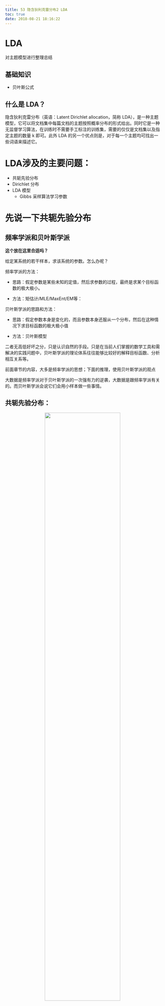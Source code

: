 ```yaml
---
title: 53 隐含狄利克雷分布2 LDA
toc: true
date: 2018-08-21 18:16:22
---
```

# LDA

对主题模型进行整理总结


## 基础知识

* 贝叶斯公式


## 什么是 LDA？


隐含狄利克雷分布（英语：Latent Dirichlet allocation，简称 LDA），是一种主题模型，它可以将文档集中每篇文档的主题按照概率分布的形式给出。同时它是一种无监督学习算法，在训练时不需要手工标注的训练集，需要的仅仅是文档集以及指定主题的数量 k 即可。此外 LDA 的另一个优点则是，对于每一个主题均可找出一些词语来描述它。


# LDA涉及的主要问题：


- 共轭先验分布
- Dirichlet 分布
- LDA 模型
    - Gibbs 采样算法学习参数








# 先说一下共轭先验分布




## 频率学派和贝叶斯学派


**这个放在这里合适吗？**

给定某系统的若干样本，求该系统的参数。怎么办呢？

频率学派的方法：




  * 思路：假定参数是某些未知的定值，然后求参数的过程，最终是求某个目标函数的极大极小。


  * 方法：矩估计/MLE/MaxEnt/EM等：


贝叶斯学派的思路和方法：


  * 思路：假定参数本身是变化的，而且参数本身还服从一个分布，然后在这种情况下求目标函数的极大极小值


  * 方法：贝叶斯模型


二者无高低好坏之分，只是认识自然的手段。只是在当前人们掌握的数学工具和需解决的实践问题中，贝叶斯学派的理论体系往往能够比较好的解释目标函数、分析相互关系等。

前面章节的内容，大多是频率学派的思想；下面的推理，使用贝叶斯学派的观点

大数据是频率学派对于贝叶斯学派的一次强有力的逆袭，大数据是跟频率学派有关的。而贝叶斯学派会说它们会用小样本做一些事情。


## 共轭先验分布：

<p align="center">
    <img width="70%" height="70%" src="http://images.iterate.site/blog/image/180728/ceehb3b1fL.png?imageslim">
</p>

不同的参数\theta的时候都是除以 p(x)的，所以 p(x)本身跟我是没有关系的，只是样本存在的证据，它本身无法对我的\theta 提供更多信息

所以要想\(P(\theta \mid x)\) 最大，本质上就是想让\(P(\theta \mid x)P(\theta)\) 最大，

在极大似然估计 MLE中，我们是假定\(P(\theta)\) 都是相等的，即均匀分布，所以求出最大的\(P(\theta \mid x)\) 我们就认为是最大的\(P(\theta \mid x)\) 。**是这样吗？要验证下。**

而如果\(P(\theta)\) 不是均匀分布的，那么我们就需要考虑\(P(\theta \mid x)P(\theta)\) 这个整体，就是 MAP，即极大后验概率。

这一点可以认为：频率学派是贝叶斯学派的一种特殊情况，即\(P(\theta)\) 为均匀分布。

正常而言\(P(\theta \mid x)\) 这个后验概率的分布，与\(P(\theta)\) 这个先验概率分布是不同的分布，如果选择了某一个合适的\(P(\theta \mid x)\) ，是的二者是同样的分布率，那么这种时候先验和后验就是互为共轭分布，而这个时候的这个先验函数\(P(\theta)\) 就是似然函数\(P(\theta \mid x)\) 的共轭先验分布。

** 为什么要使先验概率和后验概率是同一种分布呢？ **


##


<p align="center">
    <img width="70%" height="70%" src="http://images.iterate.site/blog/image/180728/B04kEfJ5fe.png?imageslim">
</p>



## 到底为什么要提出共轭先验分布？ 在实践层面如何起作用？


共轭先验分步的实践意义


<p align="center">
    <img width="70%" height="70%" src="http://images.iterate.site/blog/image/180728/l38Kba4G7j.png?imageslim">
</p>

其实我们已经接触过了：


<p align="center">
    <img width="70%" height="70%" src="http://images.iterate.site/blog/image/180728/L0FmmCKHcJ.png?imageslim">
</p>

$\lambda$ 是乘法因子。

为什么敢加这个<p align="center">
    <img width="70%" height="70%" src="http://images.iterate.site/blog/image/180728/e3h2I37cIe.png?imageslim">
</p>？本质上平方和损失就是假定参数\theta 服从高斯分布的贝叶斯学派的思想。没明白？

$f(x)=a*e^(b*x^2)$  这里面的 a 和 b 都是系数，如果能得到这个，这里面的 x 一定是高斯分布的，只不过这里面的均值是 0。好像有这么一回事。再看下。

上面这个其实就是贝叶斯学派的一个应用。再看一下之前这部分的文章。



OK，继续复习：

<p align="center">
    <img width="70%" height="70%" src="http://images.iterate.site/blog/image/180728/b19CcldlcC.png?imageslim">
</p>


这个东西可以在一定程度上解释：频率的极限是概率。

这个与我们的大数定理是不矛盾的


那么我们现在给出一个问题：

<p align="center">
    <img width="70%" height="70%" src="http://images.iterate.site/blog/image/180728/0FI6D99EGA.png?imageslim">
</p>

<p align="center">
    <img width="70%" height="70%" src="http://images.iterate.site/blog/image/180728/8e2m4gaH9f.png?imageslim">
</p>不能，因为我们的样本太少了。


如果对公式进行修正，感觉就合理了一些了。那么这个修正的值是什么？为什么可以加上这个修正值？这个加几这个背后有什么理论吗？

我们就造一个理论出来：

上述过程的理论解释：

<p align="center">
    <img width="70%" height="70%" src="http://images.iterate.site/blog/image/180728/5ccmAC36Al.png?imageslim">
</p>

**我还是没有明白为什么要用共轭先验？普通的先验为什么不行？为什么后验与先验一定是同分布的？**

Beta分布就是二项分布的共轭分布。

先验概率和后验概率的关系：


<p align="center">
    <img width="70%" height="70%" src="http://images.iterate.site/blog/image/180728/KCmK1Hd8cg.png?imageslim">
</p>

到<p align="center">
    <img width="70%" height="70%" src="http://images.iterate.site/blog/image/180728/higL6m7mjk.png?imageslim">
</p>这一步，是把归化因子去掉了。

可见，上面的二项分布，乘以一个 Beta 分布，结果仍然服从一个 Beta 分布。

所以，先验后验都是 Beta 分布，所以它们互为共轭的。

其实先验分布的\alpha 和\beta 与 x 进行了加和，而 x 是硬币扔完之后朝上的次数。

我们把\alpha 和\beta 叫做伪计数。




## 伪计数


<p align="center">
    <img width="70%" height="70%" src="http://images.iterate.site/blog/image/180728/AjGh5JEbiF.png?imageslim">
</p>

而上面的例子中的 5 和 10 就对应 $\alpha$ 和 $\beta$ ，可以看到，这个 5 和 10 在样本数量很少的时候，可以极大的调节这个结论使更合理，但是如果在样本很大的时候，5和 10 就不起作用了，

这个其实就是用贝叶斯这套机制的重要内容：能够在小样本的时候，使它在一定程度上是合理的。我们发现，如果不加上 5 和 10，那么结果显然过拟合了，而有了这个先验的条件就可以避免过拟合。

实际上之前我们讲的<p align="center">
    <img width="70%" height="70%" src="http://images.iterate.site/blog/image/180728/KIc0c3IF8L.png?imageslim">
</p>也就是为了防止过拟合。

感觉上面的这还是很厉害的，但是只支持二项分布吗？

实际上是可以推广出来的：

## 共轭先验的直接推广


从 2 到 K：

* 二项分布 -> 多项分布
* Beta分布 -> Dirichlet分布


**厉害呀。看到多项分布，立马就想到了文档的主题分布和主题的词分布 都是多项分布。**

这里我么加一个引子：一个 Gamma 函数

# Gamma函数


Γ函数是阶乘在实数上的推广

<p align="center">
    <img width="70%" height="70%" src="http://images.iterate.site/blog/image/180728/fb0hkfdEe9.png?imageslim">
</p>

所以，当我们看到\(\Gamma(n)\)的时候，一定要知道这个是\((n-1)!\)

**厉害了，这个函数是怎么发现的？**

OK，我们继续看 Dirichlet 分布：


# Dirichlet 分步


参照 Beta 分步的定义：

<p align="center">
    <img width="70%" height="70%" src="http://images.iterate.site/blog/image/180728/d3EkcDfaCI.png?imageslim">
</p>

## Dirichlet分步的定义：


<p align="center">
    <img width="70%" height="70%" src="http://images.iterate.site/blog/image/180728/Fhc6Fl9kID.png?imageslim">
</p>

解释一下：

刚才我们的 Beta 分布 里面的\alpha 和\beta 是超参数

把\theta 变成 k 个，组成一个向量\(overrightarrow{p}\)

把\alpha 写成 k 个，组成一个向量\(overrightarrow{\alpha}\)


<p align="center">
    <img width="70%" height="70%" src="http://images.iterate.site/blog/image/180728/ihldJDkClc.png?imageslim">
</p>就是对应的<p align="center">
    <img width="70%" height="70%" src="http://images.iterate.site/blog/image/180728/3iL52b41Cf.png?imageslim">
</p>




<p align="center">
    <img width="70%" height="70%" src="http://images.iterate.site/blog/image/180728/mHgiekgkjD.png?imageslim">
</p>就是对应的<p align="center">
    <img width="70%" height="70%" src="http://images.iterate.site/blog/image/180728/a3aaHBfb2k.png?imageslim">
</p>


比如说 $\alpha_1=2$，$\alpha_2=3$，$\alpha_3=4$ 那么：


<p align="center">
    <img width="70%" height="70%" src="http://images.iterate.site/blog/image/180728/jJL85d19G4.png?imageslim">
</p>就是： $9!/(1!2!3!)$




我们假定<p align="center">
    <img width="70%" height="70%" src="http://images.iterate.site/blog/image/180728/55Ei454I9C.png?imageslim">
</p>记作：<p align="center">
    <img width="70%" height="70%" src="http://images.iterate.site/blog/image/180728/f55Fbcd3d7.png?imageslim">
</p>也就是说：<p align="center">
    <img width="70%" height="70%" src="http://images.iterate.site/blog/image/180728/FI9gCbaeI5.png?imageslim">
</p>

我们说一下 $\alpha$ 对我们的分布的影响：


## Dirichlet 分步分析


<p align="center">
    <img width="70%" height="70%" src="http://images.iterate.site/blog/image/180728/AbakBGhC3g.png?imageslim">
</p>

参数决定的是 $p1,p2...pk$  的概率。


<p align="center">
    <img width="70%" height="70%" src="http://images.iterate.site/blog/image/180728/1cm8lD07Fk.png?imageslim">
</p>所以它的自由度是 k-1维的，所以，我们的 Dirichlet 分布是用 k 个变量来约束 k-1个变量。


比如说，抛硬币那个例子中的\theta 朝上的概率，实际上只有这一个参数，但是到了 Beta 分布里面，就有了\alpha 和\beta 两个参数 来决定一个\theta 。

虽然说\alpha 有 k 个，但是我们实践中取\alpha_1=\alpha_2=...=\alpha_k 等于某一个数。k个维度都取相同的。

这个时候就是对称的 dirichlet 分布。

因为正常而言，我们无法假定这 p_1，p_2，p_k那个维度是更重要的。因此根据最大熵模型的特点，什么都不知道的时候，取均匀分布。

Symmetric Dirichlet distribution

A very common special case is the symmetric Dirichlet distribution, where all of the elements making up the parameter vector have the same value. Symmetric Dirichlet distributions are often used when a Dirichlet prior is called for, since there typically is no prior knowledge favoring one component over another.Since all elements of the parameter vector have the same value, the distribution alternatively can be parametrized by a single scalar value α, called the concentration parameter(聚集参数).

所以，这个时候\alpha 全部相等，此时，就从一个向量退化称一个标量


## 对称 Dirichlet 分布：




<p align="center">
    <img width="70%" height="70%" src="http://images.iterate.site/blog/image/180728/9lhgcbLF21.png?imageslim">
</p>


<p align="center">
    <img width="70%" height="70%" src="http://images.iterate.site/blog/image/180728/5AACLcFfmh.png?imageslim">
</p>




## 对称 Dirichlet 分布的参数分析：




<p align="center">
    <img width="70%" height="70%" src="http://images.iterate.site/blog/image/180728/HEHC73d2Bg.png?imageslim">
</p>

\alpha 等于 1 时候是平的

\alpha 大于 1 的时候是中间高的。

\alpha 小于 1    在某一个维度上，p1=p2=0的时候，p3值能取最大， 取某一个维度的时候概率是最高的，取三个都相等的时候概率是最低的。 **什么意思？**

这个图的意思是：假如说 x1，x2,x3是三个概率，三个维度上取加和为 1，那么，我只需要研究 x1，x2就行，对于任何的 x1 取某个值，x2取某个值，等一定会有某个概率值，那个值我们记作 p(x1,x2)，由于是画的 p(x1,x2)的 lnp(x1,x2)，因此有正有负。

**还是没明白？到底这个图的纵轴是什么？为什么与\alpha 有关？x是什么？p是什么？**



比如我有<p align="center">
    <img width="70%" height="70%" src="http://images.iterate.site/blog/image/180728/HF7eh92fDk.png?imageslim">
</p>这几个点的分布，取第一个值的概率是 0.2，取第二个是 0.3.。。，如果我以概率来从这几个数中取，可能有 30%的情况取到第二个数，虽然第三个数取到的概率是 0.03，但是仍然是可能被取到的，如果做了 1000 次实验，正常而言，可能有 30 次被取到。

而上图：比如说这个点<p align="center">
    <img width="70%" height="70%" src="http://images.iterate.site/blog/image/180728/EA9690BH1E.png?imageslim">
</p>有 0.2的概率被取到而<p align="center">
    <img width="70%" height="70%" src="http://images.iterate.site/blog/image/180728/572Ihkg00B.png?imageslim">
</p>可能有 0.1的概率被取到。

**上面这个图是从 wiki 上下载的，最好到 wiki 上再看一下，因为还没怎么理解它的意思。**


<p align="center">
    <img width="70%" height="70%" src="http://images.iterate.site/blog/image/180728/gCC09b4B4C.png?imageslim">
</p>




## 参数 α 对 Dirichlet 分布的影响




<p align="center">
    <img width="70%" height="70%" src="http://images.iterate.site/blog/image/180728/L6ffAkJ1EA.png?imageslim">
</p>

\(x_1,x_2,p(x_1,x_2)\)这张图更重要，x1是一个轴，x2是一个轴，纵轴是 p(x1,x2) 是一个概率值，所以

\(\{a_k\}=0.1\) 时候，会极大的归属到某个轴上，这样就利于做收敛，因为我的词就老是会几种到某个主题上去，经过若干次迭代就能得到我们的结论。而\alpha 越小，就表示主题越鲜明。

而\alpha 为 1 的时候，意味着各个主题被取到的概率是一样的，也就是说这时候的主题是最不鲜明的。

当\alpha 很大的时候，相当于主题偏向于都几种在最中庸的那种状态。即这篇文章只要是社会上出现的主题，都会涉及 。越是主题相等越不鲜明。



当\alpha=1的时候，这个


<p align="center">
    <img width="70%" height="70%" src="http://images.iterate.site/blog/image/180728/62LDaFab1I.png?imageslim">
</p>

式子里面的 \(p_k^{\alpha-1}\) 就是 1 ，其实就是均匀分布。



注意，当我们的语料的数量足够大的时候，\alpha 的值其实是没有影响的，因为这个时候\alpha 先验的额影响已经很小了。



参数选择对对称 Dirichlet 分布的影响

When α=1, the symmetric Dirichlet distribution is
equivalent to a uniform distribution over the open
standard (K−1)-simplex, i.e. it is uniform over all
points in its support. Values of the concentration
parameter above 1 prefer variants that are dense,
evenly distributed distributions, i.e. all the valu es
within a single sample are similar to each other. Values
of the concentration parameter below 1 prefer sparse
distributions, i.e. most of the values within a single
sample will be close to 0, and the vast majority of the
mass will be concentrated in a few of the values.




## 多项分布的共轭分布是 Dirichlet 分布




<p align="center">
    <img width="70%" height="70%" src="http://images.iterate.site/blog/image/180728/ckd0fii7DC.png?imageslim">
</p>



说实话上面的还没怎么理解。

现在开始说明 LDA“

这个 LDA 一定要自己解释清楚，并且根据


# LDA的解释


共有 m 篇文章，一共涉及了 K 个主题；

每篇文章(长度为 N m )都有各自的主题分布，主题分布是多项分布，该多项分布的参数服从 Dirichlet 分布，该 Dirichlet 分布的参数为α；

每个主题都有各自的词分布，词分布为多项分布，该多项分布的参数服从 Dirichlet 分布，该 Dirichlet 分布的参数为 β ；

对于某篇文章中的第 n 个词，首先从该文章的主题分布中采样一个主题，然后在这个主题对应的词分布中采样一个词。不断重复这个随机生成过程，直到 m 篇文章全部完成上述过程。



m篇文档是样本给定的，K是我们自己设的。

主题分布是一个 k 点分布，因此这个主题分布是多项的，只不过在某些主题上概率大些而已。这个主题的参数服从的是 Dirichlet 分布，这个 Dirichlet 分布的参数我们记作\alpha .

任何一个主题在词典中的所有词上都有一个概率值，只不过有的概率值是极小的而已，


<p align="center">
    <img width="70%" height="70%" src="http://images.iterate.site/blog/image/180728/iHkdmG7mBE.png?imageslim">
</p>

这个 w 表示的是文档的第 n 个词，是一个可以观测的变量。

首先，\alpha 是 dirichlet 分布的参数，根据这个参数就可以决定一个主题分布 \(\overrightarrow{\vartheta}_m\)，我们从主题分布里面可以采样出一个主题出来： \(z_{m,n}\)，（**什么叫就可以采样出一个主题？**）这个就是第 m 篇文档的第 n 个词应该属于那个主题。

然后，如果有了\beta 这个超参数，我们就可以利用这个超参数所决定的 dirichlet 分布去采样出一个相应的词分布出来\(\overrightarrow{\varphi}_k\)，假设有 K 个主题，那么我的词分布就有 K 个，比如，我的主题的数目是 K，词的数目是 V，那么对于一号主题而言，一号主题的词分布是 V 个值，二号主题的词分布也是 V 个值，等等。所以这个\(\varphi\) 是有 K 个的。那这样子有 K 个主题，我从主题分布\(\overrightarrow{\vartheta}_m\)里面采样出某一个主题 \(z_{m,n}\)，因此，我就用这个主题 \(z_{m,n}\)与我的 K 个主题分布\(\overrightarrow{\varphi}_k\)一结合，我就选中了第 z 个主题，然后。。。。 由于前面我们已经有一个主题 \(z_{m,n}\)，那么这个主题对应的词分布是多少，这个就共同决定了一个词\(w_{m,n}\)。

上面就是这个模型的物理意义。** 没明白？**

方框的意思是一对多



这个是本章的最关键的一页。


## 详细解释




<p align="center">
    <img width="70%" height="70%" src="http://images.iterate.site/blog/image/180728/b2IElhdKEA.png?imageslim">
</p>

一般用 term 和 token 来表示词汇或词项，也就是字典里面的词，这个是不可重复的，

而 word 是可以重复的某一个词，是文章中的某个词。

其实感觉上面这一页还是比较好理解的。

图中 K 为主题个数，M为文档总数，Nm是第 m 个文档的单词总数。β是每个 Topic 下词的多项分布的 Dirichlet 先验参数，α是每个文档下 Topic 的多项分布的 Dirichlet 先验参数。zmn是第 m 个文档中第 n 个词的主题，wmn是 m 个文档中的第 n 个词。两个隐含变量θ和φ分别表示第 m 个文档下的 Topic 分布和第 k 个 Topic 下词的分布，前者是 k 维(k为 Topic 总数)向量，后者是 v 维向量(v为词典中 term 总数)



我们来说一下参数的学习


# 参数的学习




<p align="center">
    <img width="70%" height="70%" src="http://images.iterate.site/blog/image/180728/ci8fcmK536.png?imageslim">
</p>

上面这个式子根据的是贝叶斯网络

但是为什么这个地方这么写？\(\overrightarrow{\varphi}_{z_{m,n} }\)


因为 z 可以看成是一个 int 值，它采样出来某一个 z 的时候，我就用这个主题编号去选第几个主题分布就行。因此，虽然这么写，但是本质上是两个变量。


注意，这个地方是一个词袋模型 ，比如说一把一篇文档打乱了之后，在 LDA 中仍然认为这个是同一片文章







那么在给定了主题和给定了词分布的情况下，看到词的概率有多大呢？




## 似然概率




<p align="center">
    <img width="70%" height="70%" src="http://images.iterate.site/blog/image/180728/KBf22BD114.png?imageslim">
</p>

\(W_{mn}\) 指的是第 m 篇文档的第 n 个词。这个词是 t 的概率就是：<p align="center">
    <img width="70%" height="70%" src="http://images.iterate.site/blog/image/180728/0G9577hHfH.png?imageslim">
</p>

比如 p(Wmn="好")


<p align="center">
    <img width="70%" height="70%" src="http://images.iterate.site/blog/image/180728/9ClF1B2HHa.png?imageslim">
</p>这个就是整个看到的整个语料的联合概率。厉害了


实际上由于每个


<p align="center">
    <img width="70%" height="70%" src="http://images.iterate.site/blog/image/180728/IHfhc3L709.png?imageslim">
</p>

非常小，也就是说这个


<p align="center">
    <img width="70%" height="70%" src="http://images.iterate.site/blog/image/180728/f0KECBFhBd.png?imageslim">
</p>

会非常非常小，而这个时候计算机里面就要取对数，不然实在太小。这个问题在 HMM 中也会介绍







现在说一下 Gibbs 采样：




# Gibbs 采样




<p align="center">
    <img width="70%" height="70%" src="http://images.iterate.site/blog/image/180728/8L1faH5h4e.png?imageslim">
</p>

给定了\alpha 和 \beta  我们想推测一下这个词与某个主题出现的联合概率。

因为假如我拿到了这个联合概率，那么所有的信息都能拿到。这个之前说过，比如我有 p(x,y)那么要求 p(x)就直接把 y 求积分积掉就行。而如果还要求 p(x|y)那么就是 p(x,y)/p(y)  就行

联合分布：


<p align="center">
    <img width="70%" height="70%" src="http://images.iterate.site/blog/image/180728/7la33312jj.png?imageslim">
</p>

\(p(\overrightarrow{w}\mid \overrightarrow{z},\overrightarrow{\beta})\) 相当于是给定了某个主题之下的采样的某个词的概率。

\(p(overrightarrow{z}\mid \overrightarrow{\alpha})\) 这个是给定了\alpha 之后采样的某个主题的概率是多大。

虽然这两个式子看起来不同，但是实际上在网络上是类似的：

\(p(overrightarrow{z}\mid \overrightarrow{\alpha})\) 对应<p align="center">
    <img width="70%" height="70%" src="http://images.iterate.site/blog/image/180728/6D8eJ78dD3.png?imageslim">
</p>

\(p(\overrightarrow{w}\mid \overrightarrow{z},\overrightarrow{\beta})\) 对应<p align="center">
    <img width="70%" height="70%" src="http://images.iterate.site/blog/image/180728/F2IE7c96F3.png?imageslim">
</p>

\(n_m^{(k)}\)  即第 m 个文档里面主题 k 出现的次数。



先计算第一个因子：


## 计算因子


<p align="center">
    <img width="70%" height="70%" src="http://images.iterate.site/blog/image/180728/5ke41dbj0j.png?imageslim">
</p>

<p align="center">
    <img width="70%" height="70%" src="http://images.iterate.site/blog/image/180728/89Gakhk3I0.png?imageslim">
</p>

解释：

\(p(\overrightarrow{w}\mid \overrightarrow{z},\overrightarrow{\beta})\) 是\beta 到 w ，所以要对\Phi 进行积分，所以说我们给定了超参数\beta 的时候，采样到了某一个词分布\(\underline{\Phi}\) ，然后在给定了词分布和第 z 号主题的时候，我们采样到了这个词\(p(\overrightarrow{w}\mid \overrightarrow{z},\underline{\Phi})\)  。最后我们把所有的主题都做一个积分。

再说细一点：比如我的\beta 会采样到很多的词分布，这次采样到了某个词分布，能够得到这个词 word，然后有一次采样到了某个分布，又能够得到这个词 word，每一个都相当于是从\beta 到 w 的路径。我们把所有的词分布都采样完，再把每一个词分布得到这个词的概率都加起来，就得到了这个式子。

我的理解：就是不管你过来的是什么主题，我只想算出在这一套\beta的情况下 ，某个为 t 的词出现的概率是多少。就是这个积分的意思。






由于<p align="center">
    <img width="70%" height="70%" src="http://images.iterate.site/blog/image/180728/69a6KDF3jb.png?imageslim">
</p>是一个 dirichlet 分布，而<p align="center">
    <img width="70%" height="70%" src="http://images.iterate.site/blog/image/180728/dl6AfLE4kl.png?imageslim">
</p>所以，我们可以把这个带入到<p align="center">
    <img width="70%" height="70%" src="http://images.iterate.site/blog/image/180728/CIc4Hi1hcc.png?imageslim">
</p>




里面。




我们看前面这个：<p align="center">
    <img width="70%" height="70%" src="http://images.iterate.site/blog/image/180728/636k5DGEcD.png?imageslim">
</p>，这个是给定了某个主题的词分布




和某个主题之后，词的概率，这是一个普通的多项分布。由于 term 有 V 个，所以这是一个 V 项分布。那么当我的 w 想取到 t 的时候，有多少个是属于 z 这个分布的，就是<p align="center">
    <img width="70%" height="70%" src="http://images.iterate.site/blog/image/180728/gJKjg0H8HL.png?imageslim">
</p>







**<p align="center">
    <img width="70%" height="70%" src="http://images.iterate.site/blog/image/180728/5F5mjh1F4A.png?imageslim">
</p>这个式子没明白？为什么<p align="center">
    <img width="70%" height="70%" src="http://images.iterate.site/blog/image/180728/2Gi04JgaJ0.png?imageslim">
</p>这个放在<p align="center">
    <img width="70%" height="70%" src="http://images.iterate.site/blog/image/180728/fLE56JF5HH.png?imageslim">
</p>前面？为什么是<p align="center">
    <img width="70%" height="70%" src="http://images.iterate.site/blog/image/180728/2Bc9KD1DGi.png?imageslim">
</p>这个？里面的乘法是那里来的？而且为什么要先对 t 求 prod？这个<p align="center">
    <img width="70%" height="70%" src="http://images.iterate.site/blog/image/180728/c8dCKJDJ6d.png?imageslim">
</p>是数出来的吗？为什么要相乘？而且，多项分布的时候，求其中某一个出现的概率是怎么算的？多项分布再看下。**














那么拿到了这个积分<p align="center">
    <img width="70%" height="70%" src="http://images.iterate.site/blog/image/180728/J1h8dckDA3.png?imageslim">
</p>怎么求呢？首先我们看到了：




<p align="center">
    <img width="70%" height="70%" src="http://images.iterate.site/blog/image/180728/6D993hIhHB.png?imageslim">
</p>这个式子的左右两边同时对 p 求积分，左边对 p 积分是 1，那么我正好把右边的<p align="center">
    <img width="70%" height="70%" src="http://images.iterate.site/blog/image/180728/2fEjGmg1ad.png?imageslim">
</p>乘到左边去，然后得到<p align="center">
    <img width="70%" height="70%" src="http://images.iterate.site/blog/image/180728/mf7b1KkkEm.png?imageslim">
</p>而由于<p align="center">
    <img width="70%" height="70%" src="http://images.iterate.site/blog/image/180728/m9Fm8DfGeC.png?imageslim">
</p>



这部分不含<p align="center">
    <img width="70%" height="70%" src="http://images.iterate.site/blog/image/180728/mic9Ed2jeh.png?imageslim">
</p>，因此把它直接放到积分外面，而<p align="center">
    <img width="70%" height="70%" src="http://images.iterate.site/blog/image/180728/94jh113gEE.png?imageslim">
</p>
的积分根绝上面的式子可以写成<p align="center">
    <img width="70%" height="70%" src="http://images.iterate.site/blog/image/180728/4CEcCF9Ebk.png?imageslim">
</p>。也就是说：得到：<p align="center">
    <img width="70%" height="70%" src="http://images.iterate.site/blog/image/180728/E0LJ8B39I6.png?imageslim">
</p>





## 类似的，可以计算第二个因子：




<p align="center">
    <img width="70%" height="70%" src="http://images.iterate.site/blog/image/180728/i8flD50maJ.png?imageslim">
</p>



上面的两个可以看成：<p align="center">
    <img width="70%" height="70%" src="http://images.iterate.site/blog/image/180728/15kJAIKi0G.png?imageslim">
</p>与<p align="center">
    <img width="70%" height="70%" src="http://images.iterate.site/blog/image/180728/g1Fd9hl2J5.png?imageslim">
</p>成正比，<p align="center">
    <img width="70%" height="70%" src="http://images.iterate.site/blog/image/180728/4jgegF9FhK.png?imageslim">
</p>与<p align="center">
    <img width="70%" height="70%" src="http://images.iterate.site/blog/image/180728/5JG8JkhF5a.png?imageslim">
</p>成正比。而所以，后面我就不管分母的问题，只管分子，**为什么可以不管分母？难道，不管是什么\alpha 的<p align="center">
    <img width="70%" height="70%" src="http://images.iterate.site/blog/image/180728/j1iD83mKCF.png?imageslim">
</p>都一样？**

所以，我们就可以往后面写了：

我要想知道这个词属于某个主题的概率：就看一下除了我这个词之外，其它的词的主题是什么。

Gibbs采样蕴含这一个思想：我想看看我所属的类别，我就看看别的人属于什么类别。**没明白？到底怎么真切理解？**




## Gibbs updating rule




<p align="center">
    <img width="70%" height="70%" src="http://images.iterate.site/blog/image/180728/kHile891Bi.png?imageslim">
</p>

这里的<p align="center">
    <img width="70%" height="70%" src="http://images.iterate.site/blog/image/180728/I3fLl50BbJ.png?imageslim">
</p>是指除了 i 以外其它的主题。分子之所以是<p align="center">
    <img width="70%" height="70%" src="http://images.iterate.site/blog/image/180728/glhfIehgJ1.png?imageslim">
</p>是因为 i 和除 i 以外的写在一起。这个<p align="center">
    <img width="70%" height="70%" src="http://images.iterate.site/blog/image/180728/l81e6fHBb0.png?imageslim">
</p>就等于<p align="center">
    <img width="70%" height="70%" src="http://images.iterate.site/blog/image/180728/B849E3c8cE.png?imageslim">
</p>其中 p(wi){ width=55% }就是\(p(w_i|\overrightarrow{z}_{\neg i})\)，因为 i 与非 i 是独立的，因此直接写成 p(wi)


<p align="center">
    <img width="70%" height="70%" src="http://images.iterate.site/blog/image/180728/eDch2DGeLA.png?imageslim">
</p>是把之前的两个式子的结果带入进来，而之所以\(p(\w_i)\)没有了，是因为这个是一个词在样本给定之后的概率分布，在给定样本之后就是一个确认的值，因此直接扔掉了。因为这个\(\propto\){ width=55% }是要求成比例就行。


带入之后。<p align="center">
    <img width="70%" height="70%" src="http://images.iterate.site/blog/image/180728/I1lhaHf924.png?imageslim">
</p>就是<p align="center">
    <img width="70%" height="70%" src="http://images.iterate.site/blog/image/180728/bAb6FGki46.png?imageslim">
</p> 没明白？**为什么<p align="center">
    <img width="70%" height="70%" src="http://images.iterate.site/blog/image/180728/4BGc1hfd2k.png?imageslim">
</p>比<p align="center">
    <img width="70%" height="70%" src="http://images.iterate.site/blog/image/180728/Dd0jEGJEg4.png?imageslim">
</p>小 1？**

<p align="center">
    <img width="70%" height="70%" src="http://images.iterate.site/blog/image/180728/LJkj42A2JK.png?imageslim">
</p>这个指的是某一个词 t term可能隶属于第 k 号主题 出现了几次，比如说，在所有主题的第 1，2个主题中出现了，那么值就是 2，


<p align="center">
    <img width="70%" height="70%" src="http://images.iterate.site/blog/image/180728/AeKadCC98F.png?imageslim">
</p>的意思是除去这篇这篇文档中第 i 个词以外的时候，词 t 在第 k 号主题中出现了多少次。**是不是这个意思？还是没明白？**


而这个<p align="center">
    <img width="70%" height="70%" src="http://images.iterate.site/blog/image/180728/gGH8hF74FH.png?imageslim">
</p>是第 m 个文档中第 k 个主题出现的次数，这个是一个常数项，这个与我们要求的东西无关，因此直接扔掉。就得到了最后的式子。

<p align="center">
    <img width="70%" height="70%" src="http://images.iterate.site/blog/image/180728/ClcE8Hg3aH.png?imageslim">
</p><p align="center">
    <img width="70%" height="70%" src="http://images.iterate.site/blog/image/180728/LgFCKKK3gg.png?imageslim">
</p>这个词 t 隶属于第 k 号主题的个数有多少个<p align="center">
    <img width="70%" height="70%" src="http://images.iterate.site/blog/image/180728/26F9m15mI2.png?imageslim">
</p>是 m 文档里面第 k 个主题出现多少次。所以这两个都可以通过样本数出来，而\alpha 和\beta 是已知的，所以这个数是可以算的。所以这个都是可以通过编程实现的。



注意：最初的时候所有词的主题都是随机给的。




OK 刚才我们推出了重要的结论。




但是我们现在只是得到了第 i 号词主题是第 k 号的概率是什么，




我们项知道这篇文档的主题分布是什么？




我们也想知道每个主题的词分布是什么？


词分布和主题分布


<p align="center">
    <img width="70%" height="70%" src="http://images.iterate.site/blog/image/180728/03aehaLcA0.png?imageslim">
</p>

在已知了 z 这个隐变量的时候，我们就可以这么写了<p align="center">
    <img width="70%" height="70%" src="http://images.iterate.site/blog/image/180728/5iE8b0AFih.png?imageslim">
</p>，因为根据马尔科夫毯，我们只要把它的父亲孩子和亲家拿出来，那么它就相对独立了。所以我们现在研究<p align="center">
    <img width="70%" height="70%" src="http://images.iterate.site/blog/image/180728/2AdJfbg7Ah.png?imageslim">
</p>就可以这样研究了。

<p align="center">
    <img width="70%" height="70%" src="http://images.iterate.site/blog/image/180728/41g112J6K2.png?imageslim">
</p>是归一化因子。<p align="center">
    <img width="70%" height="70%" src="http://images.iterate.site/blog/image/180728/ie6A6JmDjC.png?imageslim">
</p>是给定一个\alpha 的时候它的主题分布，是一个 dirichlet 分布。<p align="center">
    <img width="70%" height="70%" src="http://images.iterate.site/blog/image/180728/d88B4ij4lm.png?imageslim">
</p>是给定一个\theta的时候采样的某一个主题，这个就是一个普通的 k 项分布。那么 k 项分布乘以它的共轭分布就得到了一个 dirichlet 分布。而这个<p align="center">
    <img width="70%" height="70%" src="http://images.iterate.site/blog/image/180728/951CGeLiIg.png?imageslim">
</p>的期望就是<p align="center">
    <img width="70%" height="70%" src="http://images.iterate.site/blog/image/180728/20L346mjLH.png?imageslim">
</p>。

**还是有些不清楚？**




## Gibbs采样算法：

<p align="center">
    <img width="70%" height="70%" src="http://images.iterate.site/blog/image/180728/h5DiG4C1F1.png?imageslim">
</p>




## 代码实现：


数目：




  * 文档数目：M


  * 词数目：V(非重复的，“term”)


  * 主题数目：K


记号：


  * 用 d 表述第几个文档，k表示主题，w表示词汇(term)，n表示词(word)


三个矩阵和三个向量


  * z[d][w]：第 d 篇文档的第 w 个词来自哪个主题。M行，X列，X为相应文档长度：即词(可重复)的数目。


  * nw[w][t]：第 w 个词是第 t 个主题的次数。word-topic矩阵，列向量 nw[][t]表示主题 t 的词频数分布；V行 K 列


  * nd[d][t]：第 d 篇文档中第 t 个主题出现的次数，doc-topic矩阵，行向量 nd[d]表示文档 d 的主题频数分布。M行，K列。


  * 辅助向量：


    * ntSum[t]：第 t 个主题在所有语料出现的次数，K维


    * ndSum[d]：第 d 篇文档中词的数目(可重复)，M维；


    * P[t]：对于当前计算的某词属于主题 t 的概率，K维。





nw 和 nd 就是这<p align="center">
    <img width="70%" height="70%" src="http://images.iterate.site/blog/image/180728/0fAA85hHca.png?imageslim">
</p>里面的<p align="center">
    <img width="70%" height="70%" src="http://images.iterate.site/blog/image/180728/j4L4acjF2j.png?imageslim">
</p>和<p align="center">
    <img width="70%" height="70%" src="http://images.iterate.site/blog/image/180728/5HagcGla4i.png?imageslim">
</p>

## Code




<p align="center">
    <img width="70%" height="70%" src="http://images.iterate.site/blog/image/180728/80fFEAiKa4.png?imageslim">
</p>

因为我们的文档里卖弄会有一些停止词，所以 stop_words 里面就是停止词库，然后把停止词过滤掉


<p align="center">
    <img width="70%" height="70%" src="http://images.iterate.site/blog/image/180728/D63Hd7a4HH.png?imageslim">
</p>

把第 m 篇文档中的第 i 个词在词典中是第几号，然后做 gibbs 采样。然后计算主题分布和词分布。

gibbs采样用的是：<p align="center">
    <img width="70%" height="70%" src="http://images.iterate.site/blog/image/180728/djAHe6Bfm7.png?imageslim">
</p>这个公式，

计算主题分布用的是：<p align="center">
    <img width="70%" height="70%" src="http://images.iterate.site/blog/image/180728/jB655b4jiH.png?imageslim">
</p>这个公式

计算词分布用的是：<p align="center">
    <img width="70%" height="70%" src="http://images.iterate.site/blog/image/180728/5m0m9JJ5Cb.png?imageslim">
</p>这个公式


<p align="center">
    <img width="70%" height="70%" src="http://images.iterate.site/blog/image/180728/j6bJmgc8iB.png?imageslim">
</p>



<p align="center">
    <img width="70%" height="70%" src="http://images.iterate.site/blog/image/180728/bBAI972ACh.png?imageslim">
</p>



<p align="center">
    <img width="70%" height="70%" src="http://images.iterate.site/blog/image/180728/aLLdF3ga4f.png?imageslim">
</p>

有人提到了 MCMC 采样，第一个 MC 是马尔科夫链，第二个 MC 是蒙特卡洛，到底什么是 MCMC 采样？

来一篇新文档的时候，每个主题对应的词分布还是可以使用的，也就是说每个词对应的主题概率也是定的，那么来一个新文档还是可以利用主题的词分布来进行计算的，就不用更多的 gibbs 采样了。到底怎么做的？

下面说一下超参数的确定：


# 超参数的确定






  * 交叉验证


  * α表达了不同文档间主题是否鲜明，β度量了有多少近义词能够属于同一个类别。


  * 给定主题数目 K，可以使用：


    * α=50/K


    * β=0.01


    * 注：不一定普遍适用







## 一种迭代求超参数的方法：




<p align="center">
    <img width="70%" height="70%" src="http://images.iterate.site/blog/image/180728/b17f9IkD3g.png?imageslim">
</p>

如果我们有了一个\alpha 值，那么带到<p align="center">
    <img width="70%" height="70%" src="http://images.iterate.site/blog/image/180728/jacc4jiAGE.png?imageslim">
</p>
这个公式中，总是可以求出新的\alpha 值的。因此，我们可以迭代出来一个\alpha 值，这个就可以作为我的\alpha



实践中有各种各样求超参数的形式，**要自己总结下**



号，现在对 LDA 总结一下。


# LDA总结：


由于在词和文档之间加入的主题的概念，可以较好的解决一词多义和多词一义的问题。

在实践中发现，LDA用于短文档往往效果不明显——这是可以解释的：因为一个词被分配给某个主题的次数和一个主题包括的词数目尚未敛。往往需要通过其他方案“连接”成长文档。比如：用户评论/Twitter/微博

LDA可以和其他算法相结合。首先使用 LDA 将长度为 Ni 的文档降维到 K 维(主题的数目)，同时给出每个主题的概率(主题分布)，从而可以使用 if-idf继续分析或者直接作为文档的特征进入聚类或者标签传播算法——用于社区发现等问题。



LDA对于短文档是效果不明显的。

把这个用户所有的文档连起来或者做其它操作，总之，做成一个比较长的文档，再做 LDA

利害，相当于降维。

**这个主题的概率怎么用 if-idf来分析？**





LDA 除了可以做文本，也可以做图像，因为图像也可以认为它有主题这种隐藏信息。找下有没有。

这个时候词可能对应图像上的超像素或者可以做特征提取 SIFT Harr，然后特征提取的东西再当作词

LDA在各个场合都有人说它不行，比如说采样时间太多，聚类时间太长。

LDA运行的时间还是很长的，比如决策树来处理一万个样本，可能 2s 就出结果了，SVM可能需要 10s，而 LDA 可能需要分钟，甚至小时才能得出结果









# 相关：

1. 七月在线 机器学习
2. [隐含狄利克雷分布 wiki](https://zh.wikipedia.org/wiki/%E9%9A%90%E5%90%AB%E7%8B%84%E5%88%A9%E5%85%8B%E9%9B%B7%E5%88%86%E5%B8%83)
3. [通俗理解 LDA 主题模型](https://blog.csdn.net/v_july_v/article/details/41209515)

